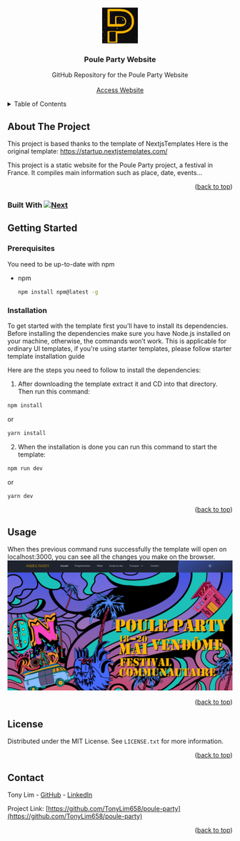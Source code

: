 <a name="readme-top"></a>

<!-- PROJECT LOGO -->
<br />
<div align="center">
  <a href="https://poule-party.vercel.app/">
    <img src="public/images/logo/500x500.png" alt="Logo" width="80" height="80">
  </a>

  <h3 align="center">Poule Party Website</h3>

  <p align="center">
    GitHub Repository for the Poule Party Website
    <br />
    <br />
    <a href="https://poule-party.vercel.app/">Access Website</a>
  </p>
</div>



<!-- TABLE OF CONTENTS -->
<details>
  <summary>Table of Contents</summary>
  <ol>
    <li>
      <a href="#about-the-project">About The Project</a>
      <ul>
        <li><a href="#built-with">Built With</a></li>
      </ul>
    </li>
    <li>
      <a href="#getting-started">Getting Started</a>
      <ul>
        <li><a href="#prerequisites">Prerequisites</a></li>
        <li><a href="#installation">Installation</a></li>
      </ul>
    </li>
    <li><a href="#usage">Usage</a></li>
    <li><a href="#license">License</a></li>
    <li><a href="#contact">Contact</a></li>
  </ol>
</details>



<!-- ABOUT THE PROJECT -->
## About The Project

<!-- [![Product Name Screen Shot][product-screenshot]](https://example.com) -->

This project is based thanks to the template of NextjsTemplates
Here is the original template: https://startup.nextjstemplates.com/

This project is a static website for the Poule Party project, a festival in France. It compiles main information such as place, date, events...

<p align="right">(<a href="#readme-top">back to top</a>)</p>



### Built With  [![Next][Next.js]][Next-url]

<!-- GETTING STARTED -->
## Getting Started



### Prerequisites

You need to be up-to-date with npm
* npm
  ```sh
  npm install npm@latest -g
  ```

### Installation

To get started with the template first you’ll have to install its dependencies. Before installing the dependencies make sure you have Node.js installed on your machine, otherwise, the commands won’t work. This is applicable for ordinary UI templates, if you're using starter templates, please follow starter template installation guide

Here are the steps you need to follow to install the dependencies:

1. After downloading the template extract it and CD into that directory. Then run this command:
  ```sh
  npm install
  ```
or
  ```sh
  yarn install
  ```
2. When the installation is done you can run this command to start the template:
  ```sh
  npm run dev
  ```
or
  ```sh
  yarn dev
  ```
<p align="right">(<a href="#readme-top">back to top</a>)</p>



<!-- USAGE EXAMPLES -->
## Usage

When thes previous command runs successfully the template will open on localhost:3000, you can see all the changes you make on the browser.
![Alt text](public/images/docs/image.png)

<p align="right">(<a href="#readme-top">back to top</a>)</p>

<!-- LICENSE -->
## License

Distributed under the MIT License. See `LICENSE.txt` for more information.

<p align="right">(<a href="#readme-top">back to top</a>)</p>



<!-- CONTACT -->
## Contact

Tony Lim - [GitHub](https://github.com/TonyLim658) - [LinkedIn](https://www.linkedin.com/in/tlim/)

Project Link: [https://github.com/TonyLim658/poule-party](https://github.com/TonyLim658/poule-party)

<p align="right">(<a href="#readme-top">back to top</a>)</p>

<!-- MARKDOWN LINKS & IMAGES -->
<!-- https://www.markdownguide.org/basic-syntax/#reference-style-links -->
[contributors-shield]: https://img.shields.io/github/contributors/othneildrew/Best-README-Template.svg?style=for-the-badge
[contributors-url]: https://github.com/othneildrew/Best-README-Template/graphs/contributors
[forks-shield]: https://img.shields.io/github/forks/othneildrew/Best-README-Template.svg?style=for-the-badge
[forks-url]: https://github.com/othneildrew/Best-README-Template/network/members
[stars-shield]: https://img.shields.io/github/stars/othneildrew/Best-README-Template.svg?style=for-the-badge
[stars-url]: https://github.com/othneildrew/Best-README-Template/stargazers
[issues-shield]: https://img.shields.io/github/issues/othneildrew/Best-README-Template.svg?style=for-the-badge
[issues-url]: https://github.com/othneildrew/Best-README-Template/issues
[license-shield]: https://img.shields.io/github/license/othneildrew/Best-README-Template.svg?style=for-the-badge
[license-url]: https://github.com/othneildrew/Best-README-Template/blob/master/LICENSE.txt
[linkedin-shield]: https://img.shields.io/badge/-LinkedIn-black.svg?style=for-the-badge&logo=linkedin&colorB=555
[linkedin-url]: https://linkedin.com/in/othneildrew
[product-screenshot]: images/screenshot.png
[Next.js]: https://img.shields.io/badge/next.js-000000?style=for-the-badge&logo=nextdotjs&logoColor=white
[Next-url]: https://nextjs.org/
[React.js]: https://img.shields.io/badge/React-20232A?style=for-the-badge&logo=react&logoColor=61DAFB
[React-url]: https://reactjs.org/
[Vue.js]: https://img.shields.io/badge/Vue.js-35495E?style=for-the-badge&logo=vuedotjs&logoColor=4FC08D
[Vue-url]: https://vuejs.org/
[Angular.io]: https://img.shields.io/badge/Angular-DD0031?style=for-the-badge&logo=angular&logoColor=white
[Angular-url]: https://angular.io/
[Svelte.dev]: https://img.shields.io/badge/Svelte-4A4A55?style=for-the-badge&logo=svelte&logoColor=FF3E00
[Svelte-url]: https://svelte.dev/
[Laravel.com]: https://img.shields.io/badge/Laravel-FF2D20?style=for-the-badge&logo=laravel&logoColor=white
[Laravel-url]: https://laravel.com
[Bootstrap.com]: https://img.shields.io/badge/Bootstrap-563D7C?style=for-the-badge&logo=bootstrap&logoColor=white
[Bootstrap-url]: https://getbootstrap.com
[JQuery.com]: https://img.shields.io/badge/jQuery-0769AD?style=for-the-badge&logo=jquery&logoColor=white
[JQuery-url]: https://jquery.com 